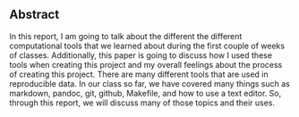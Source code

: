 ## Abstract   

In this report, I am going to talk about the different the different computational tools that we learned about during the first couple of weeks of classes. Additionally, this paper is going to discuss how I used these tools when creating this project and my overall feelings about the process of creating this project. There are many different tools that are used in reproducible data. In our class so far, we have covered many things such as markdown, pandoc, git, github, Makefile, and how to use a text editor. So, through this report, we will discuss many of those topics and their uses.

